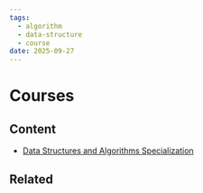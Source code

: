 ```yaml
---
tags:
  - algorithm
  - data-structure
  - course
date: 2025-09-27
---
```

Courses
=========

Content
---------------

* [Data Structures and Algorithms Specialization](./100%20Data%20Structures%20and%20Algorithms%20Specialization/Data%20Structures%20and%20Algorithms%20Specialization.md)


Related
----------------------------




